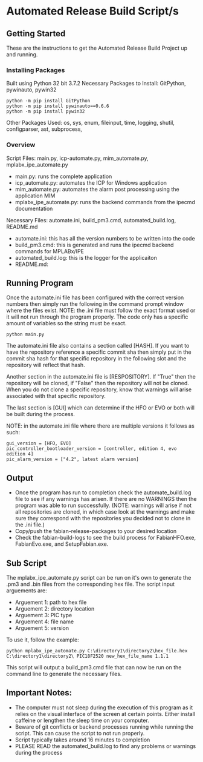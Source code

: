 # Automated Release Build Script/s

## Getting Started
These are the instructions to get the Automated Release Build Project up and running.

### Installing Packages
Built using Python 32 bit 3.7.2
Necessary Packages to Install: GitPython, pywinauto, pywin32
```
python -m pip install GitPython
python -m pip install pywinauto==0.6.6
python -m pip install pywin32
```

Other Packages Used: os, sys, enum, fileinput, time, logging, shutil, configparser, ast, subprocess, 

### Overview
Script Files: main.py, icp-automate.py, mim_automate.py, mplabx_ipe_automate.py
* main.py: runs the complete application
* icp_automate.py: automates the ICP for Windows application 
* mim_automate.py: automates the alarm post processing using the application MIM
* mplabx_ipe_automate.py: runs the backend commands from the ipecmd documentation

Necessary Files: automate.ini, build_pm3.cmd, automated_build.log, README.md
* automate.ini: this has all the version numbers to be written into the code
* build_pm3.cmd: this is generated and runs the ipecmd backend commands for MPLABx/IPE
* automated_build.log: this is the logger for the applicaiton
* README.md:

## Running Program
Once the automate.ini file has been configured with the correct version numbers then simply run the following in the command prompt window where the files exist. NOTE: the .ini file must follow the exact format used or it will not run through the program properly. The code only has a specific amount of variables so the string must be exact.
```
python main.py
```

The automate.ini file also contains a section called [HASH]. If you want to have the repository reference a specific commit sha then simply put in the commit sha hash for that specific repository in the following slot and the repository will reflect that hash.

Another section in the automate.ini file is [RESPOSITORY]. If "True" then the repository will be cloned, if "False" then the repository will not be cloned. When you do not clone a specific repository, know that warnings will arise associated with that specific repository.

The last section is [GUI] which can determine if the HFO or EVO or both will be built during the process.

NOTE: in the automate.ini file where there are multiple versions it follows as such:
```
gui_version = [HFO, EVO]
pic_controller_bootloader_version = [controller, edition 4, evo edition 4]
pic_alarm_version = ["4.2", latest alarm version]
```

## Output
* Once the program has run to completion check the automate_build.log file to see if any warnings has arisen. If there are no WARNINGS then the program was able to run successfully. (NOTE: warnings will arise if not all repositories are cloned, in which case look at the warnings and make sure they correspond with the repositories you decided not to clone in the .ini file.)
* Copy/push the fabian-release-packages to your desired location
* Check the fabian-build-logs to see the build process for FabianHFO.exe, FabianEvo.exe, and SetupFabian.exe.

## Sub Script
The mplabx_ipe_automate.py script can be run on it's own to generate the .pm3 and .bin files from the corresponding hex file. The script input arguements are:
* Arguement 1: path to hex file
* Arguement 2: directory location
* Arguement 3: PIC type
* Arguement 4: file name
* Arguement 5: version 

To use it, follow the example:
```
python mplabx_ipe_automate.py C:\directory1\directory2\hex_file.hex C:\directory1\directory2\ PIC18F2520 new_hex_file_name 1.1.1
```

This script will output a build_pm3.cmd file that can now be run on the command line to generate the necessary files.

## Important Notes:
* The computer must not sleep during the execution of this program as it relies on the visual interface of the screen at certain points. Either install caffeine or lengthen the sleep time on your computer.
* Beware of git conflicts or backend processes running while running the script. This can cause the script to not run properly.
* Script typically takes around 16 minutes to completion
* PLEASE READ the automated_build.log to find any problems or warnings during the process
